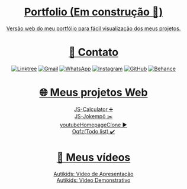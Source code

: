 <div align="center">
  
  # [Portfolio (Em construção 🔨)](https://samubarreto.github.io/Portfolio/)
  [Versão web do meu portfólio para fácil visualização dos meus projetos.](https://samubarreto.github.io/Portfolio/)<br>
  
  # [📧 Contato](https://linktr.ee/sampereirabrt)
  [![Linktree](https://img.shields.io/badge/linktree-1de9b6?style=for-the-badge&logo=linktree&logoColor=white)](https://linktr.ee/sampereirabrt)
  [![Gmail](https://img.shields.io/badge/Gmail-D14836?style=for-the-badge&logo=gmail&logoColor=white)](mailto:samu.barreto2004@gmail.com)
  [![WhatsApp](https://img.shields.io/badge/WhatsApp-25D366?style=for-the-badge&logo=whatsapp&logoColor=white)](https://api.whatsapp.com/send?phone=5514997973585)
  [![Instagram](https://img.shields.io/badge/Instagram-%23E4405F.svg?style=for-the-badge&logo=Instagram&logoColor=white)](https://www.instagram.com/sampereirabrt/)
  [![GitHub](https://img.shields.io/badge/github-%23121011.svg?style=for-the-badge&logo=github&logoColor=white)](https://github.com/samubarreto)
  [![Behance](https://img.shields.io/badge/Behance-1769ff?style=for-the-badge&logo=behance&logoColor=white)](https://www.behance.net/sampbrtdesign)
  
  # [🌐 Meus projetos Web](https://linktr.ee/sampereirabrt)
  [JS-Calculator ➕](https://samubarreto.github.io/js-calculator/)<br>
  [JS-Jokempô ✂️](https://samubarreto.github.io/js-jokempo/)<br>
  [youtubeHomepageClone ▶️](https://samubarreto.github.io/youtubeHomepageClone/)<br>
  [Oqfz(Todo list) ✔️](https://samubarreto.github.io/Oqfz-Todo-list/)<br>
  
  # [🎥 Meus vídeos](https://linktr.ee/sampereirabrt)
  [Autikids: Vídeo de Apresentação](https://www.youtube.com/watch?v=gwaOvcCb9-w)<br>
  [Autikids: Vídeo Demonstrativo](https://www.youtube.com/watch?v=HsBhddAzQME)<br>

</div>
